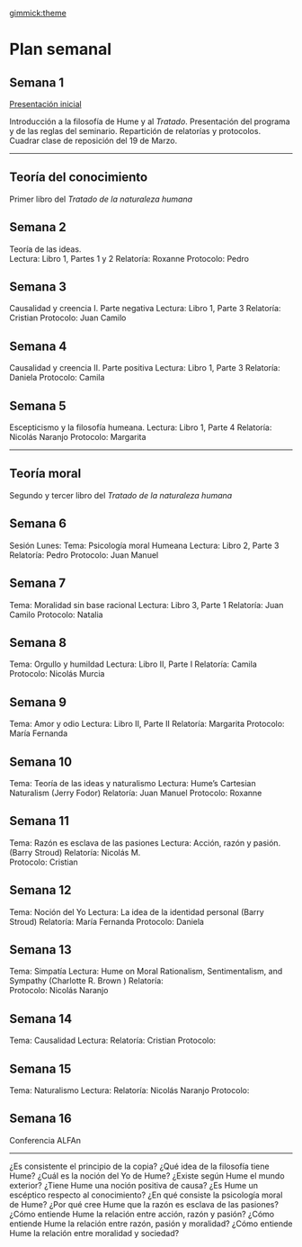 [gimmick:theme](united)

# Plan semanal

## Semana 1

<a href="../presentaciones/Hume2018.html">Presentación inicial</a>



Introducción a la filosofía de Hume y al *Tratado*. Presentación del programa y de las reglas del seminario. 
Repartición de relatorías y protocolos. 
Cuadrar clase de reposición del 19 de Marzo.

---

## Teoría del conocimiento
Primer libro del *Tratado de la naturaleza humana*

## Semana 2 
Teoría de las ideas.  
Lectura: Libro 1, Partes 1 y 2
Relatoría: Roxanne
Protocolo:  Pedro

## Semana 3 
Causalidad y creencia I.  Parte negativa
Lectura: Libro 1, Parte 3
Relatoría: Cristian
Protocolo: Juan Camilo 

## Semana 4 
Causalidad y creencia II.  Parte positiva
Lectura: Libro 1, Parte 3
Relatoría: Daniela
Protocolo:  Camila

## Semana 5

Escepticismo y la filosofía humeana. 
Lectura: Libro 1, Parte 4 
Relatoría: Nicolás Naranjo
Protocolo:  Margarita
 
--- 
## Teoría moral
Segundo y tercer libro del *Tratado de la naturaleza humana*

## Semana 6

Sesión Lunes:
Tema: Psicología moral Humeana
Lectura: Libro 2, Parte 3
Relatoría: Pedro
Protocolo: Juan Manuel

## Semana 7
Tema: Moralidad sin base racional
Lectura: Libro 3, Parte 1
Relatoría: Juan Camilo
Protocolo: Natalia

## Semana 8
Tema: Orgullo y humildad
Lectura: Libro II, Parte I
Relatoría: Camila 
Protocolo: Nicolás Murcia

## Semana 9
Tema: Amor y odio
Lectura: Libro II, Parte II
Relatoría:  Margarita
Protocolo: María Fernanda

## Semana 10
Tema: Teoría de las ideas y naturalismo
Lectura: Hume’s Cartesian Naturalism (Jerry Fodor)
Relatoría:  Juan Manuel
Protocolo: Roxanne

## Semana 11
Tema: Razón es esclava de las pasiones
Lectura: Acción, razón y pasión. (Barry Stroud)
Relatoría: Nicolás M.  
Protocolo: Cristian

## Semana 12
Tema: Noción del Yo
Lectura: La idea de la identidad personal (Barry Stroud)
Relatoría: María Fernanda
Protocolo: Daniela

## Semana 13
Tema: Simpatía
Lectura: Hume on Moral Rationalism, Sentimentalism, and Sympathy (Charlotte R. Brown )
Relatoría:  
Protocolo: Nicolás Naranjo


## Semana 14
Tema: Causalidad
Lectura: 
Relatoría:  Cristian
Protocolo: 

## Semana 15
Tema: Naturalismo
Lectura: 
Relatoría:  Nicolás Naranjo
Protocolo: 

## Semana 16
Conferencia ALFAn


--- 
¿Es consistente el principio de la copia?
¿Qué idea de la filosofía tiene Hume?
¿Cuál es la noción del Yo de Hume?
¿Existe según Hume el mundo exterior?
¿Tiene Hume una noción positiva de causa?
¿Es Hume un escéptico respecto al conocimiento?
¿En qué consiste la psicología moral de Hume?
¿Por qué cree Hume que la razón es esclava de las pasiones?
¿Cómo entiende Hume la relación entre acción, razón y pasión?
¿Cómo entiende Hume la relación entre razón, pasión y moralidad?
¿Cómo entiende Hume la relación entre moralidad y sociedad?
<!-- toc -->
<!-- tocstop -->
